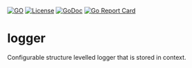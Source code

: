 [![GO](https://img.shields.io/github/go-mod/go-version/obalunenko/logger)](https://golang.org/doc/devel/release.html)
[![License](https://img.shields.io/github/license/obalunenko/logger)](/LICENSE)
[![GoDoc](https://godoc.org/github.com/obalunenko/logger?status.svg)](https://godoc.org/github.com/obalunenko/logger)
[![Go Report Card](https://goreportcard.com/badge/github.com/obalunenko/logger)](https://goreportcard.com/report/github.com/obalunenko/logger)


# logger
Configurable structure levelled logger that is stored in context.
